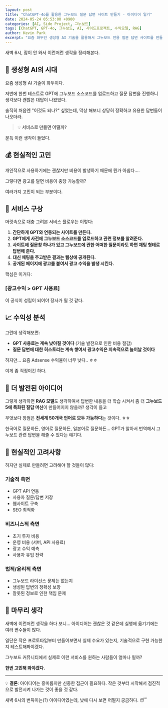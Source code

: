 ```yaml
---
layout: post
title: "ChatGPT-4o를 활용한 그누보드 질문 답변 사이트 만들기 - 아이디어 일기"
date: 2024-05-24 05:53:00 +0900
categories: [AI, Side Project, 그누보드]
tags: [ChatGPT, GPT-4o, 그누보드, AI, 사이드프로젝트, 수익모델, RAG]
author: Kevin Park
excerpt: "요즘 화두인 생성형 AI 기술을 활용해서 그누보드 전용 질문 답변 사이트를 만들면 어떨까? 비용과 수익에 대한 고민과 함께 아이디어를 정리해본다."
---
```


새벽 6시, 잠이 안 와서 이런저런 생각을 정리해본다.

## 🤖 생성형 AI의 시대

요즘 생성형 AI 기술이 화두이다.

저번에 한번 테스트로 GPT에 그누보드 소스코드를 업로드하고 질문 답변을 진행하니 생각보다 괜찮은 대답이 나왔었다.

솔직히 처음엔 "이것도 되나?" 싶었는데, 막상 해보니 상당히 정확하고 유용한 답변들이 나오더라.

> 💡 **서비스로 만들면 어떨까?**

문득 이런 생각이 들었다.

## 💰 현실적인 고민

개인적으로 사용하기에는 괜찮지만 비용이 발생하기 때문에 뭔가 아쉽다....

그렇다면 광고를 달면 비용이 충당 가능할까?

여러가지 고민이 되는 부분이다.

## 🚀 서비스 구상

머릿속으로 대충 그려본 서비스 플로우는 이렇다:

1. **간단하게 GPT와 연동되는 사이트를 만든다.**
2. **GPT에게 사전에 그누보드 소스코드를 업로드하고 관련 정보를 알려준다.**
3. **사이트에 질문창 하나가 있고 그누보드에 관한 어떠한 질문이라도 하면 채팅 형태로 답변해 준다.**
4. **대신 채팅을 주고받은 결과는 웹상에 공개된다.**
5. **공개된 페이지에 광고를 붙여서 광고 수익을 발생 시킨다.**

핵심은 이거다:

### **[광고수익 > GPT 사용료]**

이 공식이 성립이 되어야 장사가 될 것 같다.

## 📈 수익성 분석

그런데 생각해보면:

- **GPT 사용료는 계속 낮아질 것이다** (기술 발전으로 인한 비용 절감)
- **질문 답변에 대한 히스토리는 계속 쌓여서 광고수익은 지속적으로 늘어날 것이다**

하지만... 요즘 Adsense 수익율이 너무 낮다.. ㅎㅎ

이게 좀 걱정이긴 하다.

## 🧠 더 발전된 아이디어

그렇게 생각하면 **RAG 모델**도 생각하여서 답변한 내용을 더 학습 시켜서 좀 더 **그누보드5에 특화된 질답 머신**이 만들어지지 않을까? 생각이 들고

무엇보다 장점은 **전세계 50개국 언어로 모두 가능하다**는 것이다. ㅎㅎ

한국어로 질문하든, 영어로 질문하든, 일본어로 질문하든... GPT가 알아서 번역해서 그누보드 관련 답변을 해줄 수 있다는 얘기다.

## 🤔 현실적인 고려사항

하지만 실제로 만들려면 고려해야 할 것들이 많다:

### 기술적 측면
- GPT API 연동
- 사용자 질문/답변 저장
- 웹사이트 구축
- SEO 최적화

### 비즈니스적 측면  
- 초기 투자 비용
- 운영 비용 (서버, API 사용료)
- 광고 수익 예측
- 사용자 유입 전략

### 법적/윤리적 측면
- 그누보드 라이선스 문제는 없는지
- 생성된 답변의 정확성 보장
- 잘못된 정보로 인한 책임 문제

## 💭 마무리 생각

새벽에 이런저런 생각을 하다 보니... 아이디어는 괜찮은 것 같은데 실행에 옮기기에는 여러 변수들이 많다.

일단은 작은 프로토타입부터 만들어보면서 실제 수요가 있는지, 기술적으로 구현 가능한지 테스트해봐야겠다.

그누보드 커뮤니티에서 실제로 이런 서비스를 원하는 사람들이 얼마나 될까?

**한번 고민해 봐야겠다.**

---

💡 **결론**: 아이디어는 흥미롭지만 신중한 접근이 필요하다. 작은 것부터 시작해서 점진적으로 발전시켜 나가는 것이 좋을 것 같다.

새벽 6시의 번뜩이는(?) 아이디어였는데, 낮에 다시 보면 어떨지 궁금하다. 😴 